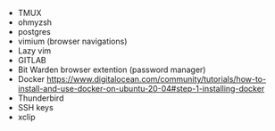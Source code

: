 - TMUX
- ohmyzsh 
- postgres
- vimium (browser navigations)
- Lazy vim
- GITLAB
- Bit Warden browser extention (password manager)
- Docker https://www.digitalocean.com/community/tutorials/how-to-install-and-use-docker-on-ubuntu-20-04#step-1-installing-docker
- Thunderbird
- SSH keys
- xclip 